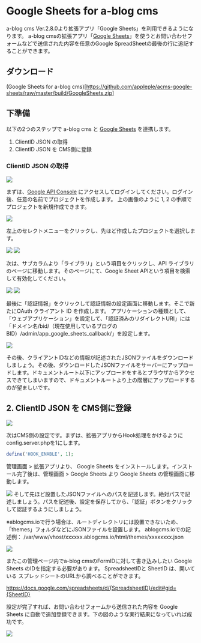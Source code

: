 # Google Sheets for a-blog cms

a-blog cms Ver.2.8.0より拡張アプリ「Google Sheets」を利用できるようになります。 a-blog cmsの拡張アプリ「[Google Sheets](https://www.google.com/sheets/about/)」を使うとお問い合わせフォームなどで送信された内容を任意のGoogle SpreadSheetの最後の行に追記することができます。

## ダウンロード
(Google Sheets for a-blog cms)[https://github.com/appleple/acms-google-sheets/raw/master/build/GoogleSheets.zip]

## 下準備

以下の2つのステップで a-blog cms と [Google Sheets](https://www.google.com/sheets/about/) を連携します。

1. ClientID JSON の取得
2. ClientID JSON を CMS側に登録

### ClientID JSON の取得

<img src="./images/get_client_id.png" />

まずは、[Google API Console](https://console.developers.google.com/) にアクセスしてログインしてください。ログイン後、任意の名前でプロジェクトを作成します。 上の画像のように 1, 2 の手順でプロジェクトを新規作成できます。

<img src="./images/project_selection.png" />

左上のセレクトメニューをクリックし、先ほど作成したプロジェクトを選択します。

<img src="./images/library_selection.png" />

<img src="./images/sheet_selection.png" />

次は、サブカラムより「ライブラリ」という項目をクリックし、API ライブラリのページに移動します。そのページにて、Google Sheet APIという項目を検索して有効化してください。

<img src="./images/auth_info.png" />

<img src="./images/get_oauth_client.png" />

最後に「認証情報」をクリックして認証情報の設定画面に移動します。そこで新たにOAuth クライアント ID を作成します。 アプリケーションの種類として、「ウェブアプリケーション」を設定して、「認証済みのリダイレクトURI」には「ドメイン名/bid/（現在使用しているブログのBID）/admin/app_google_sheets_callback/」を設定します。

<img src="./images/download_json.png" />

その後、クライアントIDなどの情報が記述されたJSONファイルをダウンロードしましょう。その後、ダウンロードしたJSONファイルをサーバーにアップロードします。ドキュメントルート以下にアップロードをするとブラウザからアクセスできてしまいますので、ドキュメントルートより上の階層にアップロードするのが望ましいです。

## 2. ClientID JSON を CMS側に登録
<img src="./images/install_app.png" />

次はCMS側の設定です。まずは、拡張アプリからHook処理をかけるようにconfig.server.phpを1にします。

```php
define('HOOK_ENABLE', 1);
```

管理画面 > 拡張アプリより、 Google Sheets をインストールします。インストール完了後は、管理画面 > Google Sheets より Google Sheets の管理画面に移動します。

<img src="./images/app_screen.png" />
そして先ほど設置したJSONファイルへのパスを記述します。絶対パスで記述しましょう。パスを記述後、設定を保存してから、「認証」ボタンをクリックして認証するようにしましょう。

※ablogcms.ioで行う場合は、ルートディレクトリには設置できないため、「themes」フォルダなどにJSONファイルを設置します。 ablogcms.ioでの記述例： /var/www/vhost/xxxxxx.ablogcms.io/html/themes/xxxxxxxx.json


<img src="./images/set_sheetid.png" />

またこの管理ページ内でa-blog cmsのFormIDに対して書き込みしたい Google Sheets のIDを指定する必要があります。 SpreadsheetIDと SheetID は、開いている スプレッドシートのURLから調べることができます。

https://docs.google.com/spreadsheets/d/{SpreadsheetID}/edit#gid={SheetID}

設定が完了すれば、お問い合わせフォームから送信された内容を Google Sheets に自動で追加登録できます。下の図のような実行結果になっていれば成功です。

<img src="./images/spreadsheet.png" />

